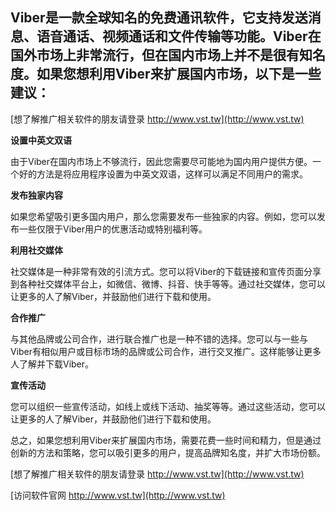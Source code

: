 ## **Viber是一款全球知名的免费通讯软件，它支持发送消息、语音通话、视频通话和文件传输等功能。Viber在国外市场上非常流行，但在国内市场上并不是很有知名度。如果您想利用Viber来扩展国内市场，以下是一些建议：**

[想了解推广相关软件的朋友请登录 http://www.vst.tw](http://www.vst.tw)

**设置中英文双语**

由于Viber在国内市场上不够流行，因此您需要尽可能地为国内用户提供方便。一个好的方法是将应用程序设置为中英文双语，这样可以满足不同用户的需求。

**发布独家内容**

如果您希望吸引更多国内用户，那么您需要发布一些独家的内容。例如，您可以发布一些仅限于Viber用户的优惠活动或特别福利等。

**利用社交媒体**

社交媒体是一种非常有效的引流方式。您可以将Viber的下载链接和宣传页面分享到各种社交媒体平台上，如微信、微博、抖音、快手等等。通过社交媒体，您可以让更多的人了解Viber，并鼓励他们进行下载和使用。

**合作推广**

与其他品牌或公司合作，进行联合推广也是一种不错的选择。您可以与一些与Viber有相似用户或目标市场的品牌或公司合作，进行交叉推广。这样能够让更多人了解并下载Viber。

**宣传活动**

您可以组织一些宣传活动，如线上或线下活动、抽奖等等。通过这些活动，您可以让更多的人了解Viber，并鼓励他们进行下载和使用。

总之，如果您想利用Viber来扩展国内市场，需要花费一些时间和精力，但是通过创新的方法和策略，您可以吸引更多的用户，提高品牌知名度，并扩大市场份额。

[想了解推广相关软件的朋友请登录 http://www.vst.tw](http://www.vst.tw)


[访问软件官网 http://www.vst.tw](http://www.vst.tw)
